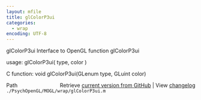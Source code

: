 ```yaml
---
layout: mfile
title: glColorP3ui
categories:
  - wrap
encoding: UTF-8
---
```


glColorP3ui  Interface to OpenGL function glColorP3ui

usage:  glColorP3ui\( type, color \)

C function:  void glColorP3ui\(GLenum type, GLuint color\)


<div class="code_header" style="text-align:right;">
  <span style="float:left;">Path&nbsp;&nbsp;</span> <span class="counter">Retrieve <a href=
  "https://raw.github.com/Psychtoolbox-3/Psychtoolbox-3/beta/./PsychOpenGL/MOGL/wrap/glColorP3ui.m">current version from GitHub</a> | View <a href=
  "https://github.com/Psychtoolbox-3/Psychtoolbox-3/commits/beta/./PsychOpenGL/MOGL/wrap/glColorP3ui.m">changelog</a></span>
</div>
<div class="code">
  <code>./PsychOpenGL/MOGL/wrap/glColorP3ui.m</code>
</div>
